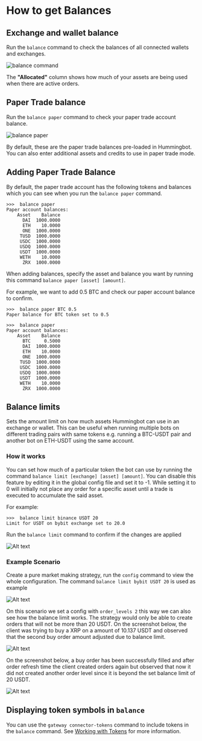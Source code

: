 # How to get Balances

## Exchange and wallet balance

Run the `balance` command to check the balances of all connected wallets and exchanges.

![balance command](../assets/img/balance-1.png)

The **"Allocated"** column shows how much of your assets are being used when there are active orders.

## Paper Trade balance

Run the `balance paper` command to check your paper trade account balance.

![balance paper](../assets/img/balance-2.png)

By default, these are the paper trade balances pre-loaded in Hummingbot. You can also enter additional assets and credits to use in paper trade mode.

## Adding Paper Trade Balance

By default, the paper trade account has the following tokens and balances which you can see when you run the `balance paper` command.

```
>>>  balance paper
Paper account balances:
    Asset    Balance
      DAI  1000.0000
      ETH    10.0000
      ONE  1000.0000
     TUSD  1000.0000
     USDC  1000.0000
     USDQ  1000.0000
     USDT  1000.0000
     WETH    10.0000
      ZRX  1000.0000

```

When adding balances, specify the asset and balance you want by running this command `balance paper [asset] [amount]`.

For example, we want to add 0.5 BTC and check our paper account balance to confirm.

```
>>>  balance paper BTC 0.5
Paper balance for BTC token set to 0.5

>>>  balance paper
Paper account balances:
    Asset    Balance
      BTC     0.5000
      DAI  1000.0000
      ETH    10.0000
      ONE  1000.0000
     TUSD  1000.0000
     USDC  1000.0000
     USDQ  1000.0000
     USDT  1000.0000
     WETH    10.0000
      ZRX  1000.0000
```

## Balance limits

Sets the amount limit on how much assets Hummingbot can use in an exchange or wallet. This can be useful when running multiple bots on different trading pairs with same tokens e.g. running a BTC-USDT pair and another bot on ETH-USDT using the same account.

### How it works

You can set how much of a particular token the bot can use by running the command `balance limit [exchange] [asset] [amount]`. You can disable this feature by editing it in the global config file and set it to -1. While setting it to 0 will initially not place any order for a specific asset until a trade is executed to accumulate the said asset.

For example:

```
>>>  balance limit binance USDT 20
Limit for USDT on bybit exchange set to 20.0

```

Run the `balance limit` command to confirm if the changes are applied

![Alt text](../assets/img/balance-3.png)

### Example Scenario

Create a pure market making strategy, run the `config` command to view the whole configuration. The command `balance limit bybit USDT 20` is used as example

![Alt text](../assets/img/balance-4.png)

On this scenario we set a config with `order_levels 2` this way we can also see how the balance limit works. The strategy would only be able to create orders that will not be more than 20 USDT.  On the screenshot below, the client was trying to buy a XRP on a amount of 10.137 USDT and observed that the second buy order amount adjusted due to balance limit.

![Alt text](../assets/img/balance-5.png)

On the screenshot below, a buy order has been successfully filled and after order refresh time the client created orders again but observed that now it did not created another order level since it is beyond the set balance limit of 20 USDT.

![Alt text](../assets/img/balance-6.png)

## Displaying token symbols in `balance`

You can use the `gateway connector-tokens` command to include tokens in the `balance` command. See [Working with Tokens](/gateway/tokens/#displaying-tokens-in-balance) for more information.